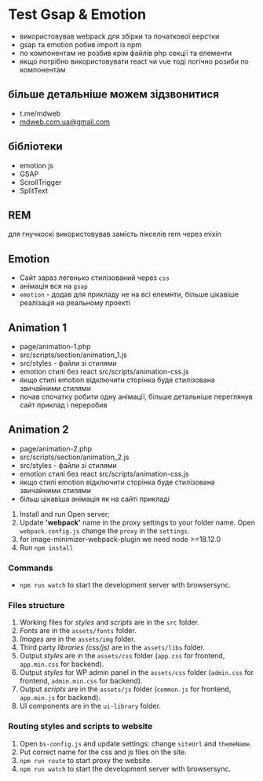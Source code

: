 # Test Gsap & Emotion
- використовував webpack для збірки та початкової верстки
- gsap та emotion робив import із npm
- по компонентам не розбив крім файлів php секції та елементи
- якщо потрібно використовувати react чи vue тоді логічно розиби по компонентам

## більше детальніше можем зідзвонитися
- t.me/mdweb
- mdweb.com.ua@gmail.com

## бібліотеки
- emotion js
- GSAP
- ScrollTrigger
- SplitText

## REM
для гнучкоскі використовував замість пікселів rem через mixin

## Emotion
- Сайт зараз легенько стилізований через `css`
- анімація вся на `gsap`
- `emotion` - додав для прикладу не на всі елемнти, більше цікавіше реалізація на реальному проекті


## Animation 1
- page/animation-1.php
- src/scripts/section/animation_1.js
- src/styles - файли зі стилями
- emotion стилі без react src/scripts/animation-css.js
- якщо стилі emotion відключити сторінка буде стилізована звичайними стилями
- почав спочатку робити одну анімації, 
більше детальніше переглянув сайт приклад і переробив

## Animation 2
- page/animation-2.php
- src/scripts/section/animation_2.js
- src/styles - файли зі стилями
- emotion стилі без react src/scripts/animation-css.js
- якщо стилі emotion відключити сторінка буде стилізована звичайними стилями
- більш цікавіша анімація як на сайті прикладі

1. Install and run Open server;
2. Update **'webpack'** name in the proxy settings to your folder name. Open `webpack.config.js` change the `proxy` in the `settings`.
3. for image-minimizer-webpack-plugin we need node >=18.12.0
4. Run `npm install`

### Commands
- `npm run watch` to start the development server with browsersync.

### Files structure
1. Working files for _styles_ and _scripts_ are in the `src` folder.
2. _Fonts_ are in the `assets/fonts` folder.
3. _Images_ are in the `assets/img` folder.
4. Third party _libraries (css/js)_ are in the `assets/libs` folder.
5. Output _styles_ are in the `assets/css` folder (`app.css` for frontend, `app.min.css` for backend).
6. Output _styles_ for WP admin panel in the `assets/css` folder (`admin.css` for frontend, `admin.min.css` for backend).
7. Output _scripts_ are in the `assets/js` folder (`common.js` for frontend, `app.min.js` for backend).
7. UI components are in the `ui-library` folder.

### Routing styles and scripts to website
1. Open `bs-config.js` and update settings: change `siteUrl` and `themeName`.
2. Put correct name for the css and js files on the site.
3. `npm run route` to start proxy the website.
4. `npm run watch` to start the development server with browsersync.